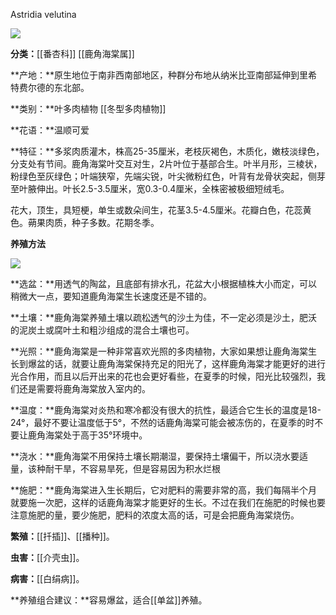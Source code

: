 Astridia velutina

![](https://pic1.zhimg.com/v2-996e90a9c038d5ca433e081f5b822154_r.jpg)

**分类：**[[番杏科]] [[鹿角海棠属]]

**产地：**原生地位于南非西南部地区，种群分布地从纳米比亚南部延伸到里希特费尔德的东北部。

**类别：**叶多肉植物 [[冬型多肉植物]]

**花语：**温顺可爱

**特征：**多浆肉质灌木，株高25-35厘米，老枝灰褐色，木质化，嫩枝淡绿色，分支处有节间。鹿角海棠叶交互对生，2片叶位于基部合生。叶半月形，三棱状，粉绿色至灰绿色；叶端狭窄，先端尖锐，叶尖微粉红色，叶背有龙骨状突起，侧芽至叶腋伸出。叶长2.5-3.5厘米，宽0.3-0.4厘米，全株密被极细短绒毛。

花大，顶生，具短梗，单生或数朵间生，花茎3.5-4.5厘米。花瓣白色，花蕊黄色。蒴果肉质，种子多数。花期冬季。

**养殖方法**

![](https://pic4.zhimg.com/v2-97977e967dd9fe39b667ecb356336507_r.jpg)

**选盆：**用透气的陶盆，且底部有排水孔，花盆大小根据植株大小而定，可以稍微大一点，要知道鹿角海棠生长速度还是不错的。

**土壤：**鹿角海棠养殖土壤以疏松透气的沙土为佳，不一定必须是沙土，肥沃的泥炭土或腐叶土和粗沙组成的混合土壤也可。

**光照：**鹿角海棠是一种非常喜欢光照的多肉植物，大家如果想让鹿角海棠生长到爆盆的话，就要让鹿角海棠保持充足的阳光了，这样鹿角海棠才能更好的进行光合作用，而且以后开出来的花也会更好看些，在夏季的时候，阳光比较强烈，我们还是需要将鹿角海棠放入室内的。

**温度：**鹿角海棠对炎热和寒冷都没有很大的抗性，最适合它生长的温度是18-24°，最好不要让温度低于5°，不然的话鹿角海棠可能会被冻伤的，在夏季的时不要让鹿角海棠处于高于35°环境中。

**浇水：**鹿角海棠不用保持土壤长期潮湿，要保持土壤偏干，所以浇水要适量，该种耐干旱，不容易旱死，但是容易因为积水烂根

**施肥：**鹿角海棠进入生长期后，它对肥料的需要非常的高，我们每隔半个月就要施一次肥，这样的话鹿角海棠才能更好的生长。不过在我们在施肥的时候也要注意施肥的量，要少施肥，肥料的浓度太高的话，可是会把鹿角海棠烧伤。

**繁殖：**[[扦插]]、[[播种]]。

**虫害：**[[介壳虫]]。

**病害：**[[白绢病]]。

**养殖组合建议：**容易爆盆，适合[[单盆]]养殖。